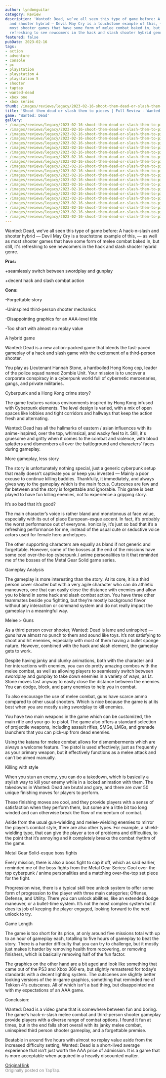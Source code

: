 ```yaml
---
author: lyndonguitar
category: Review
description: 'Wanted: Dead, we’ve all seen this type of game before: A hack-n-slash
  and shooter hybrid — Devil May Cry is a touchstone example of this, — as well as
  most shooter games that have some form of melee combat baked in, but still, it''s
  refreshing to see newcomers in the hack and slash shooter hybrid genre.'
featured: false
pubDate: 2023-02-16
tags:
- action
- adventure
- console
- pc
- playstation
- playstation 4
- playstation 5
- shooter
- taptap
- wanted-dead
- xbox one
- xbox series
thumb: /images/reviews/legacy/2023-02-16-shoot-them-dead-or-slash-them-to-pieces--full-review---wanted-dead-0.avif
title: 'Shoot them dead or slash them to pieces | Full Review - Wanted: Dead'
game: 'Wanted: Dead'
gallery:
- /images/reviews/legacy/2023-02-16-shoot-them-dead-or-slash-them-to-pieces--full-review---wanted-dead-0.avif
- /images/reviews/legacy/2023-02-16-shoot-them-dead-or-slash-them-to-pieces--full-review---wanted-dead-1.avif
- /images/reviews/legacy/2023-02-16-shoot-them-dead-or-slash-them-to-pieces--full-review---wanted-dead-2.avif
- /images/reviews/legacy/2023-02-16-shoot-them-dead-or-slash-them-to-pieces--full-review---wanted-dead-3.avif
- /images/reviews/legacy/2023-02-16-shoot-them-dead-or-slash-them-to-pieces--full-review---wanted-dead-4.avif
- /images/reviews/legacy/2023-02-16-shoot-them-dead-or-slash-them-to-pieces--full-review---wanted-dead-5.avif
- /images/reviews/legacy/2023-02-16-shoot-them-dead-or-slash-them-to-pieces--full-review---wanted-dead-6.avif
- /images/reviews/legacy/2023-02-16-shoot-them-dead-or-slash-them-to-pieces--full-review---wanted-dead-7.avif
- /images/reviews/legacy/2023-02-16-shoot-them-dead-or-slash-them-to-pieces--full-review---wanted-dead-8.avif
- /images/reviews/legacy/2023-02-16-shoot-them-dead-or-slash-them-to-pieces--full-review---wanted-dead-9.avif
- /images/reviews/legacy/2023-02-16-shoot-them-dead-or-slash-them-to-pieces--full-review---wanted-dead-10.avif
- /images/reviews/legacy/2023-02-16-shoot-them-dead-or-slash-them-to-pieces--full-review---wanted-dead-11.avif
- /images/reviews/legacy/2023-02-16-shoot-them-dead-or-slash-them-to-pieces--full-review---wanted-dead-12.avif
- /images/reviews/legacy/2023-02-16-shoot-them-dead-or-slash-them-to-pieces--full-review---wanted-dead-13.avif
- /images/reviews/legacy/2023-02-16-shoot-them-dead-or-slash-them-to-pieces--full-review---wanted-dead-14.avif
- /images/reviews/legacy/2023-02-16-shoot-them-dead-or-slash-them-to-pieces--full-review---wanted-dead-15.avif
- /images/reviews/legacy/2023-02-16-shoot-them-dead-or-slash-them-to-pieces--full-review---wanted-dead-16.avif
- /images/reviews/legacy/2023-02-16-shoot-them-dead-or-slash-them-to-pieces--full-review---wanted-dead-17.avif
- /images/reviews/legacy/2023-02-16-shoot-them-dead-or-slash-them-to-pieces--full-review---wanted-dead-18.avif
- /images/reviews/legacy/2023-02-16-shoot-them-dead-or-slash-them-to-pieces--full-review---wanted-dead-19.avif
- /images/reviews/legacy/2023-02-16-shoot-them-dead-or-slash-them-to-pieces--full-review---wanted-dead-20.avif
---
```

Wanted: Dead, we’ve all seen this type of game before: A hack-n-slash and shooter hybrid — Devil May Cry is a touchstone example of this, — as well as most shooter games that have some form of melee combat baked in, but still, it's refreshing to see newcomers in the hack and slash shooter hybrid genre.


**Pros:**


+seamlessly switch between swordplay and gunplay

+decent hack and slash combat action


**Cons:**


-Forgettable story

-Uninspired third-person shooter mechanics

-Disappointing graphics for an AAA-level title

-Too short with almost no replay value

A hybrid game

Wanted: Dead is a new action-packed game that blends the fast-paced gameplay of a hack and slash game with the excitement of a third-person shooter.

You play as Lieutenant Hannah Stone, a hardboiled Hong Kong cop, leader of the police squad named Zombie Unit. Your mission is to uncover a corporate conspiracy in a cyberpunk world full of cybernetic mercenaries, gangs, and private militaries.

Cyberpunk and a Hong Kong crime story?

The game features various environments inspired by Hong Kong infused with Cyberpunk elements. The level design is varied, with a mix of open spaces like lobbies and tight corridors and hallways that keep the action fresh and alternating.

Wanted: Dead has all the hallmarks of eastern / asian influences with its anime-inspired, over the top, whimsical, and wacky feel to it. Still, it's gruesome and gritty when it comes to the combat and violence, with blood splatters and dismembers all over the battleground and characters’ faces during gameplay.

More gameplay, less story

The story is unfortunately nothing special, just a generic cyberpunk setup that really doesn’t captivate you or keep you invested — Mainly a poor excuse to continue killing baddies. Thankfully, it immediately, and always gives way to the gameplay which is the main focus. Cutscenes are few and far between and the story is forgettable and ignorable. This game is best played to have fun killing enemies, not to experience a gripping story.

It’s so bad that it’s good?

The main character’s voice is rather bland and monotonous at face value, especially with its out of place European-esque accent. In fact, it’s probably the worst performance out of everyone. Ironically, it’s just so bad that it’s a refreshing performance for me, instead of the usual cute or seductive voice actors used for female hero archetypes.

The other supporting characters are equally as bland if not generic and forgettable. However, some of the bosses at the end of the missions have some cool over-the-top cyberpunk / anime personalities to it that reminded me of the bosses of the Metal Gear Solid game series.

Gameplay Analysis

The gameplay is more interesting than the story. At its core, it is a third person cover shooter but with a very agile character who can do athletic maneuvers, one that can easily close the distance with enemies and allow you to blend in some hack and slash combat action. You have three other teammates beside you fighting, but they’re mostly background flavor without any interaction or command system and do not really impact the gameplay in a meaningful way.

Melee > Guns

As a third person cover shooter, Wanted: Dead is lame and uninspired — guns have almost no punch to them and sound like toys. It’s not satisfying to shoot and hit enemies, especially with most of them having a bullet sponge nature. However, combined with the hack and slash element, the gameplay gets to work.

Despite having janky and clunky animations, both with the character and her interactions with enemies, you can do pretty amazing combos with the melee combat, as well as allowing players to seamlessly switch between swordplay and gunplay to take down enemies in a variety of ways, as Lt. Stone moves fast anyway to easily close the distance between the enemies. You can dodge, block, and parry enemies to help you in combat.

To also encourage the use of melee combat, guns have scarce ammo compared to other usual shooters. Which is nice because the game is at its best when you are mostly using swordplay to kill enemies.

You have two main weapons in the game which can be customized, the main rifle and your go-to pistol. The game also offers a standard selection of projectile weapons, including assault rifles, SMGs, LMGs, and grenade launchers that you can pick-up from dead enemies.

Using the katana for melee combat allows for dismemberments which are always a welcome feature. The pistol is used effectively; just as frequently as your primary weapon, but it effectively functions as a melee attack and can’t be aimed manually.

Killing with style

When you stun an enemy, you can do a takedown, which is basically a stylish way to kill your enemy while in a locked animation with them. The takedowns in Wanted: Dead are brutal and gory, and there are over 50 unique finishing moves for players to perform.

These finishing moves are cool, and they provide players with a sense of satisfaction when they perform them, but some are a little bit too long winded and can otherwise break the flow of momentum of combat.

Aside from the usual gun-wielding and melee-wielding enemies to mirror the player’s combat style, there are also other types. For example, a shield-wielding type, that can give the player a ton of problems and difficulties, to the point that it’s annoying and it completely breaks the combat rhythm of the game.

Metal Gear Solid-esque boss fights

Every mission, there is also a boss fight to cap it off, which as said earlier, reminded me of the boss fights from the Metal Gear Series: Cool over-the-top cyberpunk / anime personalities and a matching over-the-top set piece for the fight.

Progression wise, there is a typical skill tree unlock system to offer some form of progression to the player with three main categories; Offense, Defense, and Utility. There you can unlock abilities, like an extended dodge maneuver, or a bullet-time system. It’s not the most complex system but it does its job of keeping the player engaged, looking forward to the next unlock to try.

Game Length

The game is too short for its price, at only around five missions total with up to an hour of gameplay each, totalling to five hours of gameplay to beat the story.  There is a harder difficulty that you can try to challenge, but it mostly just makes it harder by removing health from recovering, or removing finishers, which is basically removing half of the fun factor.

The graphics on the other hand are a bit aged and look like something that came out of the PS3 and Xbox 360 era, but slightly remastered for today’s standards with a decent lighting system. The cutscenes are slightly better looking versions of the in-game graphics, something that reminded me of Tekken 4's cutscenes. All of which isn't a bad thing, but disappointed me with my expectations of an AAA game.

Conclusion:

Wanted: Dead is a video game that is somewhere between fun and boring. The game's hack-n-slash melee combat and third-person shooter gameplay provide players with a diverse range of combat options. I found it fun at times, but in the end falls short overall with its janky melee combat, uninspired third person shooter gameplay, and a forgettable premise.

Beatable in around five hours with almost no replay value aside from the increased difficulty setting, Wanted: Dead is a short-lived average experience that isn’t just worth the AAA price of admission. It is a game that is more acceptable when acquired in a heavily discounted matter.

[Original link](https://www.taptap.io/post/4548170)<br><span style="font-size: 0.95em; color: #888;">Originally posted on TapTap.</span>